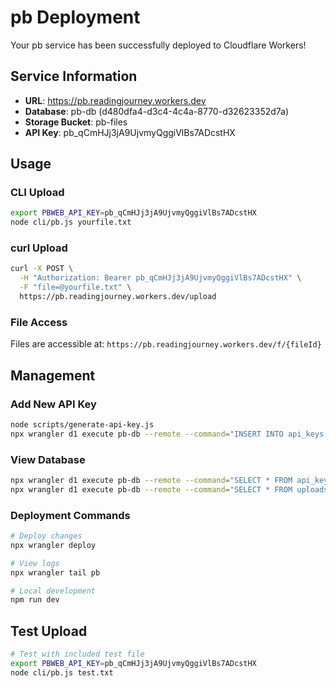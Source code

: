 # pb Deployment

Your pb service has been successfully deployed to Cloudflare Workers!

## Service Information

- **URL**: https://pb.readingjourney.workers.dev
- **Database**: pb-db (d480dfa4-d3c4-4c4a-8770-d32623352d7a)
- **Storage Bucket**: pb-files
- **API Key**: pb_qCmHJj3jA9UjvmyQggiVlBs7ADcstHX

## Usage

### CLI Upload
```bash
export PBWEB_API_KEY=pb_qCmHJj3jA9UjvmyQggiVlBs7ADcstHX
node cli/pb.js yourfile.txt
```

### curl Upload
```bash
curl -X POST \
  -H "Authorization: Bearer pb_qCmHJj3jA9UjvmyQggiVlBs7ADcstHX" \
  -F "file=@yourfile.txt" \
  https://pb.readingjourney.workers.dev/upload
```

### File Access
Files are accessible at: `https://pb.readingjourney.workers.dev/f/{fileId}`

## Management

### Add New API Key
```bash
node scripts/generate-api-key.js
npx wrangler d1 execute pb-db --remote --command="INSERT INTO api_keys (key, name) VALUES ('NEW_KEY', 'KEY_NAME')"
```

### View Database
```bash
npx wrangler d1 execute pb-db --remote --command="SELECT * FROM api_keys"
npx wrangler d1 execute pb-db --remote --command="SELECT * FROM uploads ORDER BY uploaded_at DESC LIMIT 10"
```

### Deployment Commands
```bash
# Deploy changes
npx wrangler deploy

# View logs
npx wrangler tail pb

# Local development
npm run dev
```

## Test Upload
```bash
# Test with included test file
export PBWEB_API_KEY=pb_qCmHJj3jA9UjvmyQggiVlBs7ADcstHX
node cli/pb.js test.txt
```